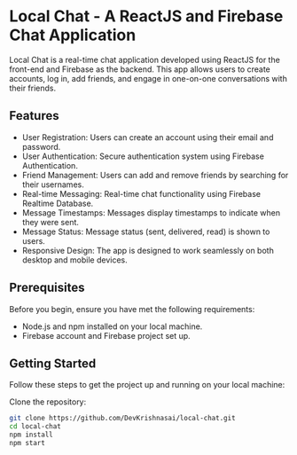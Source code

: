 # Local Chat - A ReactJS and Firebase Chat Application

Local Chat is a real-time chat application developed using ReactJS for the front-end and Firebase as the backend. This app allows users to create accounts, log in, add friends, and engage in one-on-one conversations with their friends.

## Features

- User Registration: Users can create an account using their email and password.
- User Authentication: Secure authentication system using Firebase Authentication.
- Friend Management: Users can add and remove friends by searching for their usernames.
- Real-time Messaging: Real-time chat functionality using Firebase Realtime Database.
- Message Timestamps: Messages display timestamps to indicate when they were sent.
- Message Status: Message status (sent, delivered, read) is shown to users.
- Responsive Design: The app is designed to work seamlessly on both desktop and mobile devices.

## Prerequisites

Before you begin, ensure you have met the following requirements:
- Node.js and npm installed on your local machine.
- Firebase account and Firebase project set up.

## Getting Started

Follow these steps to get the project up and running on your local machine:

Clone the repository:

```bash
git clone https://github.com/DevKrishnasai/local-chat.git
cd local-chat
npm install
npm start

